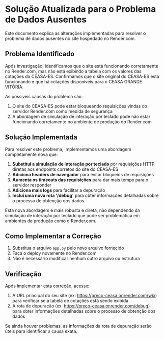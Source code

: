 # Solução Atualizada para o Problema de Dados Ausentes

Este documento explica as alterações implementadas para resolver o problema de dados ausentes no site hospedado no Render.com.

## Problema Identificado

Após investigação, identificamos que o site está funcionando corretamente no Render.com, mas não está exibindo a tabela com os valores das cotações do CEASA-ES. Confirmamos que o site original do CEASA-ES está funcionando e que há cotações disponíveis para o CEASA GRANDE VITÓRIA.

As possíveis causas do problema são:

1. O site do CEASA-ES pode estar bloqueando requisições vindas do servidor Render.com como medida de segurança
2. A abordagem de simulação de interação por teclado pode não estar funcionando corretamente no ambiente de produção do Render.com

## Solução Implementada

Para resolver este problema, implementamos uma abordagem completamente nova que:

1. **Substitui a simulação de interação por teclado** por requisições HTTP diretas aos endpoints corretos do site do CEASA-ES
2. **Adiciona headers de navegador** para evitar bloqueios de requisições
3. **Aumenta os timeouts das requisições** para dar mais tempo para o servidor responder
4. **Adiciona mais logs** para facilitar a depuração
5. **Inclui uma nova rota '/debug'** para obter informações detalhadas sobre o processo de obtenção dos dados

Esta nova abordagem é mais robusta e direta, não dependendo da simulação de interação por teclado que pode ser problemática em ambientes de produção como o Render.com.

## Como Implementar a Correção

1. Substitua o arquivo `app.py` pelo novo arquivo fornecido
2. Faça o deploy novamente no Render.com
3. Não é necessário modificar nenhum outro arquivo ou estrutura

## Verificação

Após implementar esta correção, acesse:

1. A URL principal do seu site (ex: https://preco-ceasa.onrender.com/wix) para verificar se a tabela de cotações está sendo exibida
2. A rota de depuração (ex: https://preco-ceasa.onrender.com/debug) para obter informações detalhadas sobre o processo de obtenção dos dados

Se ainda houver problemas, as informações da rota de depuração serão úteis para identificar a causa exata.
